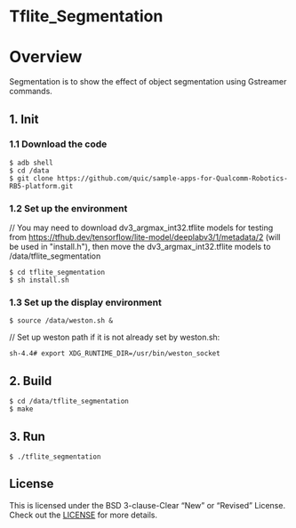 # Tflite_Segmentation
# Overview
Segmentation is to show the effect of object segmentation using Gstreamer commands.
## 1. Init
### 1.1  Download the code
```
$ adb shell
$ cd /data
$ git clone https://github.com/quic/sample-apps-for-Qualcomm-Robotics-RB5-platform.git
```
### 1.2  Set up the  environment
// You may need to download dv3_argmax_int32.tflite models for testing from https://tfhub.dev/tensorflow/lite-model/deeplabv3/1/metadata/2 (will be used in "install.h"), then move the dv3_argmax_int32.tflite models to /data/tflite_segmentation
```
$ cd tflite_segmentation
$ sh install.sh
```
### 1.3 Set up the display environment
```
$ source /data/weston.sh &
```
// Set up weston path if it is not already set by weston.sh:
```
sh-4.4# export XDG_RUNTIME_DIR=/usr/bin/weston_socket
```
## 2. Build
```
$ cd /data/tflite_segmentation
$ make
```
## 3. Run
```
$ ./tflite_segmentation
```

## License
This is licensed under the BSD 3-clause-Clear “New” or “Revised” License. Check out the [LICENSE](LICENSE) for more details.